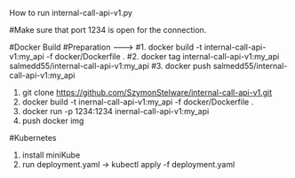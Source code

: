 How to run internal-call-api-v1.py

#Make sure that port 1234 is open for the connection.

#Docker Build
#Preparation --->
#1. docker build -t internal-call-api-v1:my_api -f docker/Dockerfile .
#2. docker tag internal-call-api-v1:my_api salmedd55/internal-call-api-v1:my_api
#3. docker push salmedd55/internal-call-api-v1:my_api

1. git clone https://github.com/SzymonStelware/internal-call-api-v1.git
2. docker build -t inernal-call-api-v1:my_api -f docker/Dockerfile .
3. docker run -p 1234:1234 inernal-call-api-v1:my_api
4. push docker img

#Kubernetes

1. install miniKube
2. run deployment.yaml -> kubectl apply -f deployment.yaml
